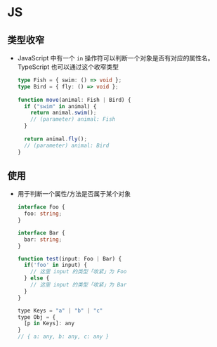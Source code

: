 # JS

## 类型收窄

*   JavaScript 中有一个 `in` 操作符可以判断一个对象是否有对应的属性名。TypeScript 也可以通过这个收窄类型

    ```typescript
    type Fish = { swim: () => void };
    type Bird = { fly: () => void };
     
    function move(animal: Fish | Bird) {
      if ("swim" in animal) {
        return animal.swim();
        // (parameter) animal: Fish
      }
     
      return animal.fly();
      // (parameter) animal: Bird
    }
    ```

## &#x20;使用

*   用于判断一个属性/方法是否属于某个对象

    ```typescript
    interface Foo {
      foo: string;
    }

    interface Bar {
      bar: string;
    }

    function test(input: Foo | Bar) {
      if('foo' in input) {
        // 这里 input 的类型「收紧」为 Foo
      } else {
        // 这里 input 的类型「收紧」为 Bar
      }
    }
    ```

    ```javascript
    type Keys = "a" | "b" | "c"
    type Obj = {
      [p in Keys]: any
    }
    // { a: any, b: any, c: any }
    ```
